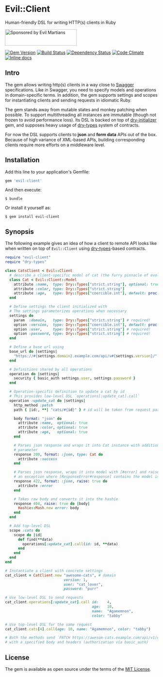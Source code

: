 # Evil::Client

Human-friendly DSL for writing HTTP(s) clients in Ruby

<a href="https://evilmartians.com/">
<img src="https://evilmartians.com/badges/sponsored-by-evil-martians.svg" alt="Sponsored by Evil Martians" width="236" height="54"></a>

[![Gem Version][gem-badger]][gem]
[![Build Status][travis-badger]][travis]
[![Dependency Status][gemnasium-badger]][gemnasium]
[![Code Climate][codeclimate-badger]][codeclimate]
[![Inline docs][inch-badger]][inch]

## Intro

The gem allows writing http(s) clients in a way close to [Swagger][swagger] specifications. Like in Swagger, you need to specify models and operations in domain-specific terms. In addition, the gem supports settings and scopes for instantiating clients and sending requests in idiomatic Ruby.

The gem stands away from mutable states and monkey patching when possible. To support multithreading all instances are immutable (though not frozen to avoid performance loss). Its DSL is backed on top of [dry-initializer][dry-initializer] gem, and supposes heavy usage of [dry-types][dry-types] system of contracts.

For now the DSL supports clients to **json** and **form data** APIs out of the box. Because of high variance of XML-based APIs, building corresponding clients require more efforts on a middleware level.

[swagger]: http://swagger.io
[dry-initializer]: http://dry-rb.org/gems./dry-initializer
[dry-types]: http://dry-rb.org/gems./dry-types

## Installation

Add this line to your application's Gemfile:

```ruby
gem 'evil-client'
```

And then execute:

```shell
$ bundle
```

Or install it yourself as:

```shell
$ gem install evil-client
```

## Synopsis

The following example gives an idea of how a client to remote API looks like when written on top of `Evil::Client` using [dry-types][dry-types]-based contracts.

```ruby
require "evil-client"
require "dry-types"

class CatsClient < Evil::Client
  # describe a client-specific model of cat (the furry pinnacle of evolution)
  class Cat < Evil::Client::Model
    attribute :name,  type: Dry::Types["strict.string"], optional: true
    attribute :color, type: Dry::Types["strict.string"]
    attribute :age,   type: Dry::Types["coercible.int"], default: proc { 0 }
  end

  # Define settings the client initialized with
  # The settings parameterizes operations when necessary
  settings do
    param  :domain,   type: Dry::Types["strict.string"] # required!
    option :version,  type: Dry::Types["coercible.int"], default: proc { 0 }
    option :user,     type: Dry::Types["strict.string"] # required!
    option :password, type: Dry::Types["strict.string"] # required!
  end

  # Define a base url using
  base_url do |settings|
    "https://#{settings.domain}.example.com/api/v#{settings.version}/"
  end

  # Definitions shared by all operations
  operation do |settings|
    security { basic_auth settings.user, settings.password }
  end

  # Operation-specific definition to update a cat by id
  # This provides low-level DSL `operations[:update_cat].call`
  operation :update_cat do |settings|
    http_method :patch
    path { |id:, **| "cats/#{id}" } # id will be taken from request parameters

    body format: "json" do
      attribute :name,  optional: true
      attribute :color, optional: true
      attribute :age,   optional: true
    end

    # Parses json response and wraps it into Cat instance with additional
    # parameter
    response 200, format: :json, type: Cat do
      attribute :success
    end

    # Parses json response, wraps it into model with [#error] and raises
    # an exception where [ResponseError#response] contains the model istance
    response 422, format: :json, raise: true do
      attribute :error
    end

    # Takes raw body and converts it into the hashie
    response 404, raise: true do |body|
      Hashie::Mash.new error: body
    end
  end

  # Add top-level DSL
  scope :cats do
    scope do |id|
      def find(**data)
        operations[:update_cat].call(id: id, **data)
      end
    end
  end
end

# Instantiate a client with concrete settings
cat_client = CatClient.new "awesome-cats", # domain
                           version: 1,
                           user: "cat_lover",
                           password: "purr"

# Use low-level DSL to send requests
cat_client.operations[:update_cat].call id:    4,
                                        age:   10,
                                        name:  "Agamemnon",
                                        color: "tabby"

# Use top-level DSL for the same request
cat_client.cats[4].call(age: 10, name: "Agamemnon", color: "tabby")

# Both the methods send `PATCH https://awesom-cats.example.com/api/v1/cats/7`
# with a specified body and headers (authorization via basic_auth)
```

## License

The gem is available as open source under the terms of the [MIT License](http://opensource.org/licenses/MIT).

[codeclimate-badger]: https://img.shields.io/codeclimate/github/evilmartians/evil-client.svg?style=flat
[codeclimate]: https://codeclimate.com/github/evilmartians/evil-client
[gem-badger]: https://img.shields.io/gem/v/evil-client.svg?style=flat
[gem]: https://rubygems.org/gems/evil-client
[gemnasium-badger]: https://img.shields.io/gemnasium/evilmartians/evil-client.svg?style=flat
[gemnasium]: https://gemnasium.com/evilmartians/evil-client
[inch-badger]: http://inch-ci.org/github/evilmartians/evil-client.svg
[inch]: https://inch-ci.org/github/evilmartians/evil-client
[travis-badger]: https://img.shields.io/travis/evilmartians/evil-client/master.svg?style=flat
[travis]: https://travis-ci.org/evilmartians/evil-client
